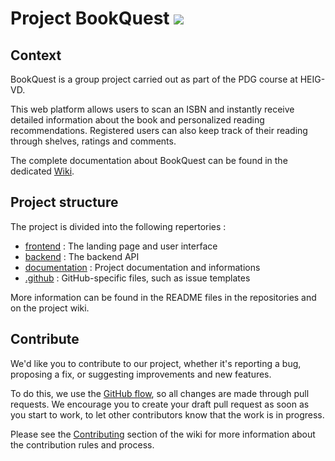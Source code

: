 # Project BookQuest [![](https://img.shields.io/badge/licence-MIT-green.svg)](https://opensource.org/licenses/MIT)

## Context

BookQuest is a group project carried out as part of the PDG course at HEIG-VD.

This web platform allows users to scan an ISBN and instantly receive detailed information about the book and personalized reading recommendations. Registered users can also keep track of their reading through shelves, ratings and comments.

The complete documentation about BookQuest can be found in the dedicated [Wiki](https://github.com/Bookquest-projects/documentation/wiki/Welcome-to-the-BookQuest-wiki!).

## Project structure

The project is divided into the following repertories :

- [frontend](https://github.com/Bookquest-projects/frontend) : The landing page and user interface
- [backend](https://github.com/Bookquest-projects/backend) : The backend API
- [documentation](https://github.com/Bookquest-projects/documentation) : Project documentation and informations
- [.github](https://github.com/Bookquest-projects/.github) :  GitHub-specific files, such as issue templates

More information can be found in the README files in the repositories and on the project wiki.

## Contribute

We'd like you to contribute to our project, whether it's reporting a bug, proposing a fix, or suggesting improvements and new features.

To do this, we use the [GitHub flow](https://docs.github.com/fr/get-started/using-github/github-flow), so all changes are made through pull requests. We encourage you to create your draft pull request as soon as you start to work, to let other contributors know that the work is in progress.

Please see the [Contributing](https://github.com/Bookquest-projects/documentation/wiki/Contributing) section of the wiki for more information about the contribution rules and process.
